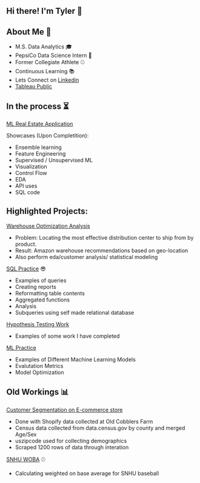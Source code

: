 ## Hi there! I'm Tyler 👋


## About Me 👨

 - M.S. Data Analytics 🎓
 - PepsiCo Data Science Intern 🥤
 - Former Collegiate Athlete ⚾
 - Continuous Learning 📚
 - Lets Connect on [Linkedin](https://www.linkedin.com/in/tylerbrownpsu/)
 - [Tableau Public](https://public.tableau.com/app/profile/tyler.brown4344)
## In the process ⏳
[ML Real Estate Application](https://github.com/tylerwalkerbrown/ML-Real-Estate-App)

Showcases (Upon Completition):
- Ensemble learning 
- Feature Engineering 
- Supervised / Unsupervised ML
- Visualization 
- Control Flow 
- EDA
- API uses 
- SQL code 

## Highlighted Projects: 

[Warehouse Optimization Analysis](https://github.com/tylerwalkerbrown/Warehouse-Optimization)
- Problem: Locating the most effective distribution center to ship from by product.
- Result: Amazon warehouse recommendations based on geo-location 
- Also perform eda/customer analysis/ statistical modeling 

[SQL Practice](https://github.com/tylerwalkerbrown/SQL_Code/blob/main/showcase.sql) 😎
  - Examples of queries
  - Creating reports 
  - Reformatting table contents
  - Aggregated functions
  - Analysis 
  - Subqueries using self made relational database

 [Hypothesis Testing Work](https://github.com/tylerwalkerbrown/Hypothesis-Testing-Workbooks)
 - Examples of some work I have completed 
 
 [ML Practice](https://github.com/tylerwalkerbrown/Machine-Learning-Practice)
 - Examples of Different Machine Learning Models 
 - Evalutation Metrics 
 - Model Optimization 
## Old Workings  📊


[Customer Segmentation on E-commerce store](https://github.com/tylerwalkerbrown/Customer_Demographics)
  - Done with Shopify data collected at Old Cobblers Farm
  - Census data collected from data.census.gov by county and merged Age/Sex
  - uszipcode used for collecting demographics
  - Scraped 1200 rows of data through interation


[SNHU WOBA](https://github.com/tylerwalkerbrown/SNHU_WOBA) ⚾
  - Calculating weighted on base average for SNHU baseball 



<!--
**tylerwalkerbrown/tylerwalkerbrown** is a ✨ _special_ ✨ repository because its `README.md` (this file) appears on your GitHub profile.

Here are some ideas to get you started:

- 🔭 I’m currently working on ...
- 🌱 I’m currently learning ...
- 👯 I’m looking to collaborate on ...
- 🤔 I’m looking for help with ...
- 💬 Ask me about ...
- 📫 How to reach me: ...
- 😄 Pronouns: ...
- ⚡ Fun fact: ...
-->
